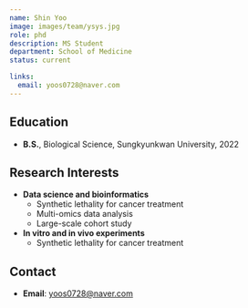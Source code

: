 ```yaml
---
name: Shin Yoo
image: images/team/ysys.jpg
role: phd
description: MS Student
department: School of Medicine
status: current

links:
  email: yoos0728@naver.com
---
```


## **Education**

* **B.S.**, Biological Science, Sungkyunkwan University, 2022

## **Research Interests**

* **Data science and bioinformatics**
    - Synthetic lethality for cancer treatment
    - Multi-omics data analysis
    - Large-scale cohort study
* **In vitro and in vivo experiments**
    - Synthetic lethality for cancer treatment

## **Contact**

* **Email**: yoos0728@naver.com
